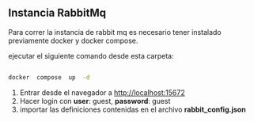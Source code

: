 
## Instancia RabbitMq

  

Para correr la instancia de rabbit mq es necesario tener instalado previamente docker y docker compose.

  

ejecutar el siguiente comando desde esta carpeta:

  

```bash

docker  compose  up  -d

```

 1. Entrar desde el navegador a [http://localhost:15672](http://localhost:15672)
 2. Hacer login con **user**: guest, **password**: guest
 3. importar las definiciones contenidas en el archivo **rabbit_config.json**